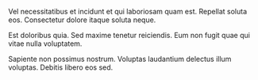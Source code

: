 Vel necessitatibus et incidunt et qui laboriosam quam est. Repellat soluta eos. Consectetur dolore itaque soluta neque.
 Est doloribus quia. Sed maxime tenetur reiciendis. Eum non fugit quae qui vitae nulla voluptatem.
 Sapiente non possimus nostrum. Voluptas laudantium delectus illum voluptas. Debitis libero eos sed.
